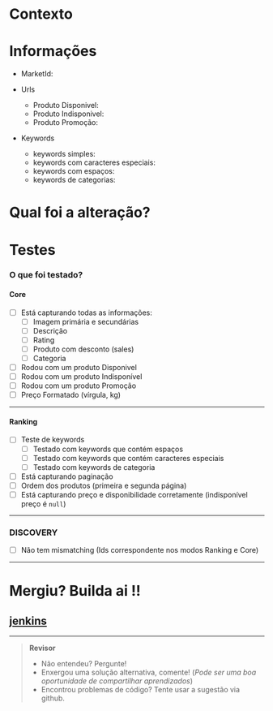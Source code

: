Contexto
================================================================================
<!--
Explique o porque este pull-request foi aberto, qual problema ele resolve.
Esta explicação deve incluir informações suficientes para uma pessoa sem contexto poder entender.
-->

Informações
================================================================================

- MarketId:

- Urls
    - Produto Disponivel:
    - Produto Indisponivel:
    - Produto Promoção:

- Keywords
    - keywords simples:
    - keywords com caracteres especiais:
    - keywords com espaços:
    - keywords de categorias:

Qual foi a alteração?
================================================================================
<!-- Explique como e qual correção foi aplicada -->



Testes
================================================================================

### O que foi testado?

#### Core

- [ ] Está capturando todas as informações:
    - [ ] Imagem primária e secundárias
    - [ ] Descrição
    - [ ] Rating
    - [ ] Produto com desconto (sales)
    - [ ] Categoria
- [ ] Rodou com um produto Disponivel
- [ ] Rodou com um produto Indisponível
- [ ] Rodou com um produto Promoção
- [ ] Preço Formatado (vírgula, kg)
--------------------------------------------------------------------------------
#### Ranking
- [ ] Teste de keywords
  - [ ] Testado com keywords que contém espaços
  - [ ] Testado com keywords que contém caracteres especiais 
  - [ ] Testado com keywords de categoria 
- [ ] Está capturando paginação
- [ ] Ordem dos produtos (primeira e segunda página)
- [ ] Está capturando preço e disponibilidade corretamente (indisponível preço é `null`) 

--------------------------------------------------------------------------------
### DISCOVERY

- [ ]  Não tem mismatching (Ids correspondente nos modos Ranking e Core)



--------------------------------------------------------------------------------

Mergiu? Builda ai !!
================================================================================
## [jenkins](https://jenkins.lett.global/job/webcrawler-node/)


--------------------------------------------------------------------------------
> **Revisor**
> - Não entendeu? Pergunte!
> - Enxergou uma solução alternativa, comente! (_Pode ser uma boa oportunidade de compartilhar aprendizados_)
> - Encontrou problemas de código? Tente usar a sugestão via github.
